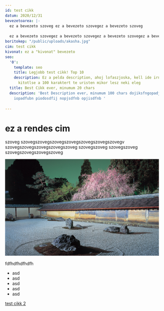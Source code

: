 ```yaml
---
id: test cikk
datum: 2020/12/31
bevezetoarea: |-
  ez a bevezeto szoveg ez a bevezeto szovegez a bevezeto szoveg

  ez a bevezeto szovegez a bevezeto szovegez a bevezeto szovegez a bevezeto szovegez a bevezeto szovegez a bevezeto szovegez a bevezeto szoveg
boritokep: "/public/uploads/akasha.jpg"
cim: test cikk
kivonat: ez a "kivonat" bevezeto
seo:
  '0':
    template: seo
    title: Legjobb test cikk! Top 10
    description: Ez a pelda description, ahoj lofaszjoska, kell ide irni boven hogy
      kitotlse a 100 karaktert te uristen mikor lesz neki eleg
  title: Best Cikk ever, minumum 20 chars
  description: 'Best Description ever, minumum 100 chars dojiksfngopadjfnbopadf jnasdjiopbn
    iopadfubn piodosdfij nopjsdfnb opjisdfnb '

---
```

# ez a rendes cim

szoveg szovegszovegszovegszovegszovegszovegszovegv szovegszovegszovegszovegszoveg szovegszoveg  szovegszoveg  szovegszovegszovegszoveg

![garden](/public/uploads/jap_garden.jpg "garden")

fdfhdfhdfhdfh

* asd
* asd
* asd
* asd
* asd

[test cikk 2](/cikkek/test-cikk-2 "test cikk 2")